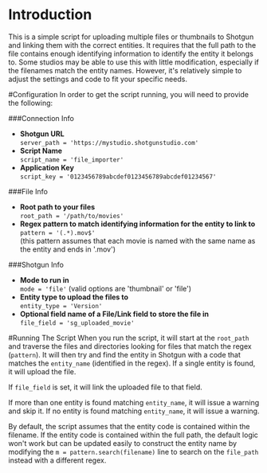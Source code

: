 Introduction
============
This is a simple script for uploading multiple files or thumbnails to Shotgun and linking them with the correct entities. It requires that the full path to the file contains enough identifying information to identify the entity it belongs to. Some studios may be able to use this with little modification, especially if the filenames match the entity names. However, it's relatively simple to adjust the settings and code to fit your specific needs.

#Configuration
In order to get the script running, you will need to provide the following:

###Connection Info

- **Shotgun URL**  
`server_path = 'https://mystudio.shotgunstudio.com'`  
- **Script Name**  
`script_name = 'file_importer'`  
- **Application Key**  
`script_key = '0123456789abcdef0123456789abcdef01234567'`  

###File Info

- **Root path to your files**  
`root_path = '/path/to/movies'`  
- **Regex pattern to match identifying information for the entity to link to**  
`pattern = '(.*).mov$'`  
(this pattern assumes that each movie is named with the same name as the entity and ends in '.mov')

###Shotgun Info

- **Mode to run in**  
`mode = 'file'` 
(valid options are 'thumbnail' or 'file')  
- **Entity type to upload the files to**  
`entity_type = 'Version'`  
- **Optional field name of a File/Link field to store the file in**  
`file_field = 'sg_uploaded_movie'`

#Running The Script
When you run the script, it will start at the `root_path` and traverse the files and directories looking for files that match the regex (`pattern`). It will then try and find the entity in Shotgun with a code that matches the `entity_name` (identified in the regex). If a single entity is found, it will upload the file.

If `file_field` is set, it will link the uploaded file to that field. 

If more than one entity is found matching `entity_name`, it will issue a warning and skip it. If no entity is found matching `entity_name`, it will issue a warning.

By default, the script assumes that the entity code is contained within the filename. If the entity code is contained within the full path, the default logic won't work but can be updated easily to construct the entity name by modifying the `m = pattern.search(filename)` line to search on the `file_path` instead with a different regex.